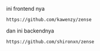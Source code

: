 ini frontend nya
```
https://github.com/kawenzy/zense
```

dan ini backendnya
```
https://github.com/shironxn/zense
```